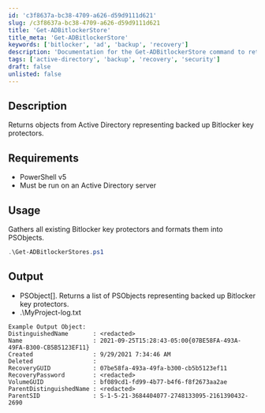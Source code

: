 ```yaml
---
id: 'c3f8637a-bc38-4709-a626-d59d9111d621'
slug: /c3f8637a-bc38-4709-a626-d59d9111d621
title: 'Get-ADBitlockerStore'
title_meta: 'Get-ADBitlockerStore'
keywords: ['bitlocker', 'ad', 'backup', 'recovery']
description: 'Documentation for the Get-ADBitlockerStore command to return objects from Active Directory representing backed up Bitlocker key protectors.'
tags: ['active-directory', 'backup', 'recovery', 'security']
draft: false
unlisted: false
---
```


## Description
Returns objects from Active Directory representing backed up Bitlocker key protectors.

## Requirements
- PowerShell v5
- Must be run on an Active Directory server

## Usage
Gathers all existing Bitlocker key protectors and formats them into PSObjects.

```powershell
.\Get-ADBitlockerStores.ps1
```

## Output
- PSObject[]. Returns a list of PSObjects representing backed up Bitlocker key protectors.
- .\MyProject-log.txt

```
Example Output Object:
DistinguishedName       : <redacted>
Name                    : 2021-09-25T15:28:43-05:00{07BE58FA-493A-49FA-B300-CB5B5123EF11}
Created                 : 9/29/2021 7:34:46 AM
Deleted                 :
RecoveryGUID            : 07be58fa-493a-49fa-b300-cb5b5123ef11
RecoveryPassword        : <redacted>
VolumeGUID              : bf089cd1-fd99-4b77-b4f6-f8f2673aa2ae
ParentDistinguishedName : <redacted>
ParentSID               : S-1-5-21-3684404077-2748133095-2161390432-2690
```
